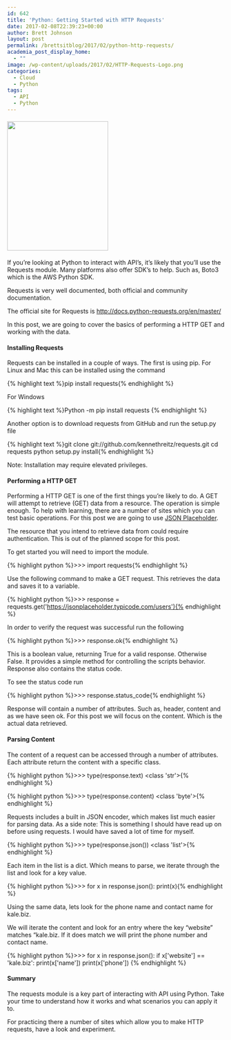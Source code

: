 ```yaml
---
id: 642
title: 'Python: Getting Started with HTTP Requests'
date: 2017-02-08T22:39:23+00:00
author: Brett Johnson
layout: post
permalink: /brettsitblog/2017/02/python-http-requests/
academia_post_display_home:
  - ""
image: /wp-content/uploads/2017/02/HTTP-Requests-Logo.png
categories:
  - Cloud
  - Python
tags:
  - API
  - Python
---
```

#### [<img class="alignnone size-medium wp-image-651" src="https://sdbrett.com/BrettsITBlog/wp-content/uploads/2017/02/HTTP-Requests-Logo-234x300.png" alt="" width="234" height="300" srcset="https://sdbrett.com/assets/images2017/02/HTTP-Requests-Logo-234x300.png 234w, https://sdbrett.com/assets/images2017/02/HTTP-Requests-Logo-768x985.png 768w, https://sdbrett.com/assets/images2017/02/HTTP-Requests-Logo-799x1024.png 799w, https://sdbrett.com/assets/images2017/02/HTTP-Requests-Logo-260x333.png 260w, https://sdbrett.com/assets/images2017/02/HTTP-Requests-Logo.png 1020w" sizes="(max-width: 234px) 100vw, 234px" />](https://sdbrett.com/BrettsITBlog/wp-content/uploads/2017/02/HTTP-Requests-Logo.png)

If you&#8217;re looking at Python to interact with API&#8217;s, it&#8217;s likely that you&#8217;ll use the Requests module. Many platforms also offer SDK&#8217;s to help. Such as, Boto3 which is the AWS Python SDK.

Requests is very well documented, both official and community documentation.

The official site for Requests is <http://docs.python-requests.org/en/master/>

In this post, we are going to cover the basics of performing a HTTP GET and working with the data.

#### Installing Requests

Requests can be installed in a couple of ways. The first is using pip. For Linux and Mac this can be installed using the command

{% highlight text %}pip install requests{% endhighlight %}

For Windows

{% highlight text %}Python -m pip install requests
{% endhighlight %}

Another option is to download requests from GitHub and run the setup.py file

{% highlight text %}git clone git://github.com/kennethreitz/requests.git
cd requests
python setup.py install{% endhighlight %}

Note: Installation may require elevated privileges.

#### Performing a HTTP GET

Performing a HTTP GET is one of the first things you&#8217;re likely to do. A GET will attempt to retrieve (GET) data from a resource. The operation is simple enough. To help with learning, there are a number of sites which you can test basic operations. For this post we are going to use [JSON Placeholder](https://jsonplaceholder.typicode.com/).

The resource that you intend to retrieve data from could require authentication. This is out of the planned scope for this post.

To get started you will need to import the module.

{% highlight python %}&gt;&gt;&gt; import requests{% endhighlight %}

Use the following command to make a GET request. This retrieves the data and saves it to a variable.

{% highlight python %}&gt;&gt;&gt; response = requests.get('https://jsonplaceholder.typicode.com/users'){% endhighlight %}

In order to verify the request was successful run the following

{% highlight python %}&gt;&gt;&gt; response.ok{% endhighlight %}

This is a boolean value, returning True for a valid response. Otherwise False. It provides a simple method for controlling the scripts behavior. Response also contains the status code.

To see the status code run

{% highlight python %}&gt;&gt;&gt; response.status_code{% endhighlight %}

Response will contain a number of attributes. Such as, header, content and as we have seen ok. For this post we will focus on the content. Which is the actual data retrieved.

#### Parsing Content

The content of a request can be accessed through a number of attributes. Each attribute return the content with a specific class.

{% highlight python %}&gt;&gt;&gt; type(response.text)
    &lt;class 'str'&gt;{% endhighlight %}

{% highlight python %}&gt;&gt;&gt; type(response.content)
    &lt;class 'byte'&gt;{% endhighlight %}

Requests includes a built in JSON encoder, which makes list much easier for parsing data. As a side note: This is something I should have read up on before using requests. I would have saved a lot of time for myself.

{% highlight python %}&gt;&gt;&gt; type(response.json())
    &lt;class 'list'&gt;{% endhighlight %}

Each item in the list is a dict. Which means to parse, we iterate through the list and look for a key value.

{% highlight python %}&gt;&gt;&gt; for x in response.json():
        print(x){% endhighlight %}

Using the same data, lets look for the phone name and contact name for kale.biz.

We will iterate the content and look for an entry where the key &#8220;website&#8221; matches &#8220;kale.biz. If it does match we will print the phone number and contact name.

{% highlight python %}&gt;&gt;&gt; for x in response.json():
    if x['website'] == 'kale.biz':
        print(x['name'])
        print(x['phone'])
{% endhighlight %}

#### Summary

The requests module is a key part of interacting with API using Python. Take your time to understand how it works and what scenarios you can apply it to.

For practicing there a number of sites which allow you to make HTTP requests, have a look and experiment.